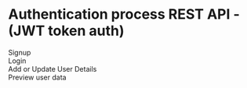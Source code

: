 #  Authentication process REST API - (JWT token auth)  
 Signup  
 Login  
 Add or Update User Details  
 Preview user data
